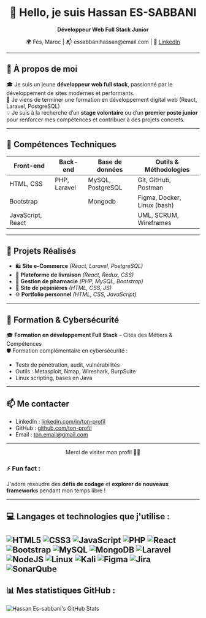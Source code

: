 <h1 align="center">👋 Hello, je suis Hassan ES-SABBANI</h1>

<p align="center">
  <strong>Développeur Web Full Stack Junior</strong>  
</p>
<p align="center">
  🌍 Fès, Maroc | 📬 essabbanihassan@email.com | 🔗 <a href="https://www.linkedin.com/in/hassansebbani/">LinkedIn</a>
</p>

---

## 🚀 À propos de moi

🎓 Je suis un jeune **développeur web full stack**, passionné par le développement de sites modernes et performants.  
🎯 Je viens de terminer une formation en développement digital web (React, Laravel, PostgreSQL)  
💡 Je suis à la recherche d’un **stage volontaire** ou d’un **premier poste junior** pour renforcer mes compétences et contribuer à des projets concrets.

---

## 💼 Compétences Techniques

| Front-end     | Back-end       | Base de données   | Outils & Méthodologies      |
|---------------|----------------|-------------------|-----------------------------|
| HTML, CSS     | PHP, Laravel   | MySQL, PostgreSQL | Git, GitHub, Postman        |
| Bootstrap     |                | Mongodb           | Figma, Docker, Linux (bash) |
| JavaScript, React |            |                   | UML, SCRUM, Wireframes      |

---

## 📂 Projets Réalisés

- 🛍️ **Site e-Commerce** *(React, Laravel, PostgreSQL)*  
- 🚚 **Plateforme de livraison** *(React, Redux, CSS)*  
- 🏥 **Gestion de pharmacie** *(PHP, MySQL, Bootstrap)*  
- 🌿 **Site de pépinières** *(HTML, CSS, JS)*  
- 🌐 **Portfolio personnel** *(HTML, CSS, JavaScript)*

---

## 🔐 Formation & Cybersécurité

🎓 **Formation en développement Full Stack** – Cités des Métiers & Compétences  
🛡️ Formation complémentaire en cybersécurité :  
- Tests de pénétration, audit, vulnérabilités  
- Outils : Metasploit, Nmap, Wireshark, BurpSuite  
- Linux scripting, bases en Java

---

## 📫 Me contacter

- LinkedIn : [linkedin.com/in/ton-profil](https://linkedin.com/in/hassansebbani)
- GitHub : [github.com/ton-profil](https://github.com/HASSAN-DEVFS)
- Email : [ton.email@gmail.com](mailto:essabbanihassan@gmail.com)

---

<p align="center">
  Merci de visiter mon profil 👨‍💻  
</p>



### ⚡ **Fun fact** :
J'adore résoudre des **défis de codage** et **explorer de nouveaux frameworks** pendant mon temps libre !

---

## 💻 **Langages et technologies** que j'utilise :
![HTML5](https://img.shields.io/badge/html5-%23E34F26.svg?style=for-the-badge&logo=html5&logoColor=white) 
![CSS3](https://img.shields.io/badge/css3-%231572B6.svg?style=for-the-badge&logo=css3&logoColor=white)
![JavaScript](https://img.shields.io/badge/javascript-%23323330.svg?style=for-the-badge&logo=javascript&logoColor=%23F7DF1E)
![PHP](https://img.shields.io/badge/php-%23777BB4.svg?style=for-the-badge&logo=php&logoColor=white)
![React](https://img.shields.io/badge/react-%2320232a.svg?style=for-the-badge&logo=react&logoColor=%2361DAFB)
![Bootstrap](https://img.shields.io/badge/bootstrap-%238511FA.svg?style=for-the-badge&logo=bootstrap&logoColor=white)
![MySQL](https://img.shields.io/badge/mysql-4479A1.svg?style=for-the-badge&logo=mysql&logoColor=white)
![MongoDB](https://img.shields.io/badge/MongoDB-%234ea94b.svg?style=for-the-badge&logo=mongodb&logoColor=white)
![Laravel](https://img.shields.io/badge/laravel-%23FF2D20.svg?style=for-the-badge&logo=laravel&logoColor=white)
![NodeJS](https://img.shields.io/badge/node.js-6DA55F?style=for-the-badge&logo=node.js&logoColor=white)
![Linux](https://img.shields.io/badge/Linux-FCC624?style=for-the-badge&logo=linux&logoColor=black)
![Kali](https://img.shields.io/badge/Kali-268BEE?style=for-the-badge&logo=kalilinux&logoColor=white)
![Figma](https://img.shields.io/badge/figma-%23F24E1E.svg?style=for-the-badge&logo=figma&logoColor=white)
![Jira](https://img.shields.io/badge/jira-%230A0FFF.svg?style=for-the-badge&logo=jira&logoColor=white)
![SonarQube](https://img.shields.io/badge/SonarQube-black?style=for-the-badge&logo=sonarqube&logoColor=4E9BCD)
---

## 📊 **Mes statistiques GitHub** :
![Hassan Es-sabbani's GitHub Stats](https://github-readme-stats.vercel.app/api?username=Hassan&show_icons=true&theme=transparent&hide=issues&hide_title=true)


